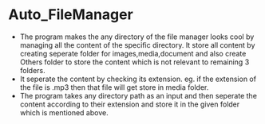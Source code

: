# Auto_FileManager 
  - The program makes the any directory of the file manager looks cool by managing all the content of the specific directory. It store all content by creating seperate
   folder for images,media,document and also create Others folder to store the content which is not relevant to remaining 3 folders.
  - It seperate the content by checking its extension.
   eg. if the extension of the file is .mp3 then that file will get store in media folder.
  - The program takes any directory path as an input and then seperate the content according to their extension and store it in the given folder which is mentioned above.
